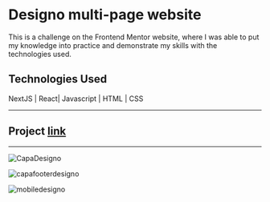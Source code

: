 # Designo multi-page website

<p>This is a challenge on the Frontend Mentor website, where I was able to put my knowledge into practice and demonstrate my skills with the technologies used.</p>

<h2>Technologies Used</h2>

NextJS | React| Javascript | HTML | CSS
<hr>
<h2>Project <a href="https://designo-t3sb-43wuiv6of-netotorres1.vercel.app/">link</a></h2>
<hr>

![CapaDesigno](https://user-images.githubusercontent.com/88563801/212521787-b26dd2f1-0f66-4ac3-9df6-d63d35d2ff5b.png)

![capafooterdesigno](https://user-images.githubusercontent.com/88563801/212521791-7ba7bbf6-dbd4-4b7f-a948-e46d32f4e938.png)

![mobiledesigno](https://user-images.githubusercontent.com/88563801/212521792-8dae7b4b-b2a8-4b30-82c2-b759bc2733dd.png)
